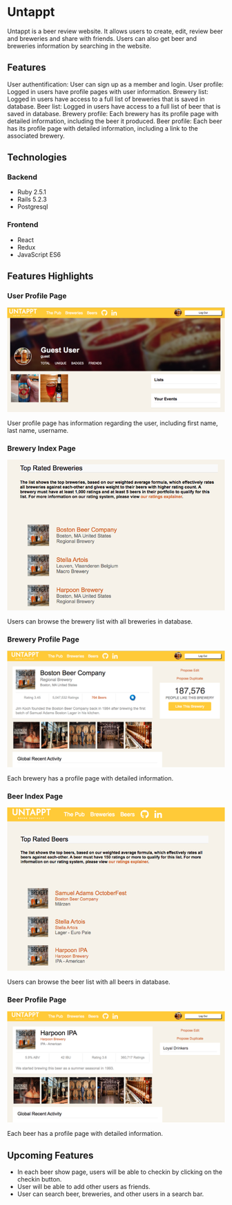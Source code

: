 # Untappt

Untappt is a beer review website. It allows users to create, edit, review beer and breweries and share with friends. Users can also get beer and breweries information by searching in the website.

## Features

User authentification: User can sign up as a member and login.
User profile: Logged in users have profile pages with user information.
Brewery list: Logged in users have access to a full list of breweries that is saved in database.
Beer list: Logged in users have access to a full list of beer that is saved in database.
Brewery profile: Each brewery has its profile page with detailed information, including the beer it produced.
Beer profile: Each beer has its profile page with detailed information, including a link to the associated brewery.

## Technologies

### Backend
- Ruby 2.5.1
- Rails 5.2.3
- Postgresql

### Frontend
- React
- Redux
- JavaScript ES6

## Features Highlights

### User Profile Page
![Untappt](./readme_img/feature_screen_shot_1.png)

User profile page has information regarding the user, including first name, last name, username.

### Brewery Index Page
![Untappt](feature_screenshot_brew_index_2.png)

Users can browse the brewery list with all breweries in database.

### Brewery Profile Page
![Untappt](feature_screenshot_brew_show.png)

Each brewery has a profile page with detailed information.

### Beer Index Page
![Untappt](feature_screenshot_beer_index.png)

Users can browse the beer list with all beers in database.

### Beer Profile Page
![Untappt](feature_screenshot_beer_show.png)

Each beer has a profile page with detailed information.

## Upcoming Features
- In each beer show page, users will be able to checkin by clicking on the checkin button.
- User will be able to add other users as friends.
- User can search beer, breweries, and other users in a search bar.

